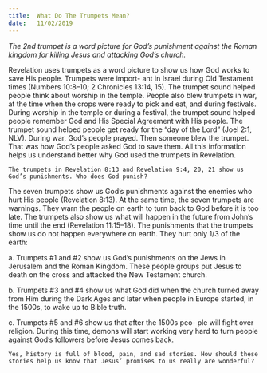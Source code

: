 ```yaml
---
title:  What Do The Trumpets Mean?
date:   11/02/2019
---
```


_The 2nd trumpet is a word picture for God’s punishment against the Roman kingdom for killing Jesus and attacking God’s church._

Revelation uses trumpets as a word picture to show us how God works to save His people. Trumpets were import- ant in Israel during Old Testament times (Numbers 10:8–10; 2 Chronicles 13:14, 15). The trumpet sound helped people think about worship in the temple. People also blew trumpets in war, at the time when the crops were ready to pick and eat, and during festivals. During worship in the temple or during a festival, the trumpet sound helped people remember God and His Special Agreement with His people. The trumpet sound helped people get ready for the “day of the Lord” (Joel 2:1, NLV). During war, God’s people prayed. Then someone blew the trumpet. That was how God’s people asked God to save them. All this information helps us understand better why God used the trumpets in Revelation.

`The trumpets in Revelation 8:13 and Revelation 9:4, 20, 21 show us God’s punishments. Who does God punish?`

The seven trumpets show us God’s punishments against the enemies who hurt His people (Revelation 8:13). At the same time, the seven trumpets are warnings. They warn the people on earth to turn back to God before it is too late. The trumpets also show us what will happen in the future from John’s time until the end (Revelation 11:15–18). The punishments that the trumpets show us do not happen everywhere on earth. They hurt only 1/3 of the earth:

a. Trumpets #1 and #2 show us God’s punishments on the Jews in Jerusalem and the Roman Kingdom. These people groups put Jesus to death on the cross and attacked the New Testament church.

b. Trumpets #3 and #4 show us what God did when the church turned away from Him during the Dark Ages and later when people in Europe started, in the 1500s, to wake up to Bible truth.

c. Trumpets #5 and #6 show us that after the 1500s peo- ple will fight over religion. During this time, demons will start working very hard to turn people against God’s followers before Jesus comes back.

`Yes, history is full of blood, pain, and sad stories. How should these stories help us know that Jesus’ promises to us really are wonderful?`